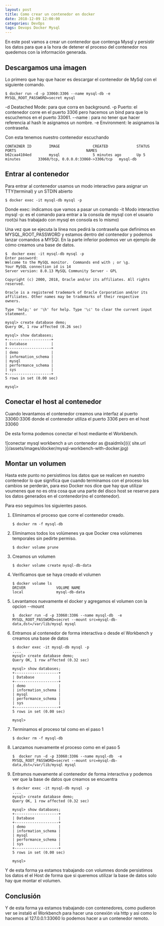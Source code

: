 ```yaml
---
layout: post
title: Como crear un contenedor en docker
date: 2018-12-09 12:00:00 
categories: DevOps
tags: Devops Docker Mysql
---
```


En este post vamos a crear un contenedor que contenga Mysql y persistir los datos para que a la hora de detener el proceso del contenedor nos quedemos con la información generada.

## Descargamos una imagen

Lo primero que hay que hacer es descargar el contenedor de MySql con el siguiente comando.

```terminal
$ docker run -d -p 33060:3306 --name mysql-db -e MYSQL_ROOT_PASSWORD=secret mysql

```

-d Deatached Mode: para que corra en background.
-p Puerto: el contenedor corre en el puerto 3306 pero hacemos un bind para que lo escuchemos en el puerto 33061.
--name : para no tener que hacer referencia al hash le asignamos un nombre.
-e Environment: le asignamos la contraseña.

Con esta tenemos nuestro contenedor escuchando

```terminal
CONTAINER ID        IMAGE               CREATED             STATUS              PORTS                                NAMES
b62caa4104ed        mysql               5 minutes ago       Up 5 minutes        33060/tcp, 0.0.0.0:33060->3306/tcp   mysql-db
```

## Entrar al contenedor

Para entrar al contenedor usamos un modo interactivo para asignar un TTY(terminal) y un STDIN abierto
```terminal
$ docker exec -it mysql-db mysql -p
```

Donde
exec: indicamos que vamos a pasar un comando
-it Modo interactivo 
mysql -p: es el comando para entrar a la consola de mysql con el usuario root(si has trabajado con mysql en consola es lo mismo)

Una vez que se ejecuta la línea nos pedirá la contraseña que definimos en MYSQL_ROOT_PASSWORD y estamos dentro del contenedor y podemos lanzar comandos a MYSQl.
En la parte inferior podemos ver un ejemplo de cómo creamos una base de datos.

```terminal
$  docker exec -it mysql-db mysql -p
Enter password:
Welcome to the MySQL monitor.  Commands end with ; or \g.
Your MySQL connection id is 14
Server version: 8.0.13 MySQL Community Server - GPL

Copyright (c) 2000, 2018, Oracle and/or its affiliates. All rights reserved.

Oracle is a registered trademark of Oracle Corporation and/or its
affiliates. Other names may be trademarks of their respective
owners.

Type 'help;' or '\h' for help. Type '\c' to clear the current input statement.

mysql> create database demo;
Query OK, 1 row affected (0.26 sec)

mysql> show databases;
+--------------------+
| Database           |
+--------------------+
| demo               |
| information_schema |
| mysql              |
| performance_schema |
| sys                |
+--------------------+
5 rows in set (0.00 sec)

mysql>

```

## Conectar el host al contenedor

Cuando levantamos el contenedor creamos una interfaz al puerto 33060:3306 donde el contenedor utiliza el puerto 3306 pero en el host 33060

De esta forma podemos conectar el host mediante el Workbench.

![conectar mysql workbench a un contenedor as @saidmlx]({{ site.url }}/assets/images/docker/mysql-workbench-with-docker.jpg)

## Montar un volumen

Hasta este punto no persistimos los datos que se realicen en nuestro contenedor lo que significa que cuando terminamos con el proceso los cambios se perderán, para eso Docker nos dice que hay que utilizar voumenes que no es otra cosa que una parte del disco host se reserve para los datos generados en el contenedor(no el contenedor).

Para eso seguimos los siguientes pasos.

1. Eliminamos el proceso que corre el contenedor creado.
    ```terminal
    $ docker rm -f mysql-db
    ```

1. Eliminamos todos los volúmenes ya que Docker crea volúmenes temporales sin pedirte permiso.
    ```terminal
    $ docker volume prune
    ```

1. Creamos un volumen
    ```terminal
    $ docker volume create mysql-db-data
    ```

1. Verificamos que se haya creado el volumen
    ```terminal
    $ docker volume ls
    DRIVER              VOLUME NAME
    local               mysql-db-data
    ```

1. Levantamos nuevamente el docker y agregamos el volumen con la opcion --mount
    ```terminal 
    $  docker run -d -p 33060:3306 --name mysql-db  -e MYSQL_ROOT_PASSWORD=secret --mount src=mysql-db-data,dst=/var/lib/mysql mysql
    ```
1. Entramos al contenedor de forma interactiva o desde el Workbench y creamos una base de datos
    ```terminal
    $ docker exec -it mysql-db mysql -p
    ....
    mysql> create database demo;         
    Query OK, 1 row affected (0.32 sec)  
                                        
    mysql> show databases;               
    +--------------------+               
    | Database           |               
    +--------------------+               
    | demo               |               
    | information_schema |               
    | mysql              |               
    | performance_schema |               
    | sys                |               
    +--------------------+               
    5 rows in set (0.00 sec)             
                                        
    mysql>                          
    ``` 
1. Terminamos el proceso tal como en el paso 1
    ```terminal
    $ docker rm -f mysql-db
    ```

1. Lanzamos nuevamente el proceso como en el paso 5 
    ```terminal 
    $  docker run -d -p 33060:3306 --name mysql-db  -e MYSQL_ROOT_PASSWORD=secret --mount src=mysql-db-data,dst=/var/lib/mysql mysql
    ```

1. Entramos nuevamente al contenedor de forma interactiva y podemos ver que la base de datos que creamos se encuentra
    ```terminal
    $ docker exec -it mysql-db mysql -p
    ....
    mysql> create database demo;         
    Query OK, 1 row affected (0.32 sec)  
                                        
    mysql> show databases;               
    +--------------------+               
    | Database           |               
    +--------------------+               
    | demo               |               
    | information_schema |               
    | mysql              |               
    | performance_schema |               
    | sys                |               
    +--------------------+               
    5 rows in set (0.00 sec)             
                                        
    mysql>                          
    ``` 

Y de esta forma ya estamos trabajando con volumnes donde persistimos los datos el el Host de forma que si queremos utilizar la base de datos solo hay que montar el volumen. 

## Conclusión
Y de esta forma ya estamos trabajando con contenedores, como pudieron ver se instaló el Workbench para hacer una conexión vía http y asi como lo hacemos al 127.0.0.1:33060 lo podemos hacer a un contenedor remoto. 
